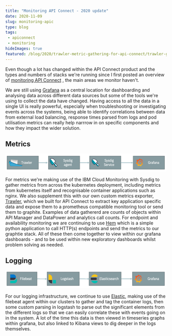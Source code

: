 ```yaml
---
title: "Monitoring API Connect - 2020 update"
date: 2020-11-09
slug: monitoring-apic
type: blog
tags: 
 - apiconnect
 - monitoring
hideImages: true
featured: /blog/2020/trawler-metric-gathering-for-api-connect/trawler-grafana.png
---
```


Even though a lot has changed within the API Connect product and the types and numbers of stacks we're running since I first posted an overview of [monitoring API Connect](/apic/monitoring/) , the main areas we  monitor haven't.  

We are still using [Grafana](https://grafana.com) as a central location for dashboarding and analysing data across different data sources but some of the tools we're using to collect the data have changed. Having access to all the data in a single UI is really powerful, especially when troubleshooting or investigating events across the systems, being able to identify correlations between data from external load balancing, response times parsed from logs and pod utilisation metrics can really help narrrow in on specific components and how they impact the wider solution. 


## Metrics
![Metrics flow](metrics.png)

For metrics we're making use of the IBM Cloud Monitoring with Sysdig to gather metrics from across the kubernetes deployment, including metrics from kubernetes itself and recognisable container applications such as nginx.  We also supplement this with our own custom metrics exporter, [Trawler](https://github.com/ibm/apiconnect-trawler),  which we built for API Connect to extract key application specific data and expose them to a prometheus compatible monitoring tool or send them to graphite. Examples of data gathererd are counts of objects within API Manager and DataPower and analytics call counts.  For endpoint and availability monitoring we are continuing to use [Hem](https://github.com/rickymoorhouse/hem) which is a simple python application to call HTTP(s) endpoints and send the metrics to our graphtie stack.   All of these then come together to view within our grafana dashboards - and to be used within new exploratory dashboards whilst problem solving as needed.


## Logging
![Logging flow](logs.png)

For our logging infrastructure, we continue to use [Elastic](https://elastic.co/), making use of the filebeat agent within our clusters to gather and tag the container logs, then some custom parsing in logstash to parse out the significant elements from the different logs so that we can easily correlate these with events going on in the system.  A lot of the time this data is then viewed in timeseries graphs within grafana, but also linked to Kibana views to dig deeper in the logs themselves.  
